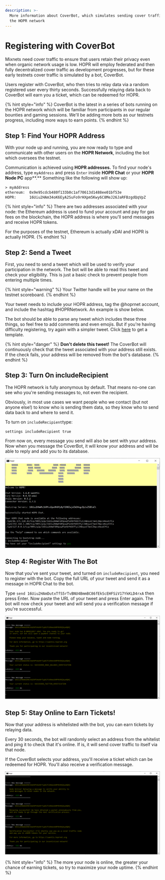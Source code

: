 ```yaml
---
description: >-
  More information about CoverBot, which simulates sending cover traffic through
  the HOPR network
---
```


# Registering with CoverBot

Mixnets need cover traffic to ensure that users retain their privacy even when organic network usage is low. HOPR will employ federated and then fully decentralized cover traffic as development progresses, but for these early testnets cover traffic is simulated by a bot, CoverBot.

Users register with CoverBot, who then tries to relay data via a random registered user every thirty seconds. Successfully relaying data back to CoverBot will earn you a ticket, which can be redeemed for HOPR.

{% hint style="info" %}
CoverBot is the latest in a series of bots running on the HOPR network which will be familiar from participants in our regular bounties and gaming sessions. We'll be adding more bots as our testnets progress, including more ways to earn points.
{% endhint %}

## Step 1: Find Your HOPR Address

With your node up and running, you are now ready to type and communicate with other users on the **HOPR Network**, including the bot which oversees the testnet.

Communication is achieved using **HOPR addresses.** To find your node's address, type `myAddress` and press `Enter` inside **HOPR Chat** or your **HOPR Node PC** app**.** Something like the following will show up:

```text
> myAddress
ethereum:  0x9e95cdcb480f133b0c1af70613d1488ee01bf53e
HOPR:      16Uiu2HAm34oK6EyA2SuFo9rHXpm5Kwy6C8MeJ26JaRFBzgdQqVpZ
```

{% hint style="info" %}
There are two addresses associated with your node: the Ethereum address is used to fund your account and pay for gas fees on the blockchain, the HOPR address is where you'll send messages and receive HOPR tokens.

For the purposes of the testnet, Ethereum is actually xDAI and HOPR is actually HOPR.
{% endhint %}

## Step 2: Send a Tweet

First, you need to send a tweet which will be used to verify your participation in the network. The bot will be able to read this tweet and check your eligibility. This is just a basic check to prevent people from entering multiple times.

{% hint style="warning" %}
Your Twitter handle will be your name on the testnet scoreboard.
{% endhint %}

Your tweet needs to include your HOPR address, tag the @hoprnet account, and include the hashtag \#HOPRNetwork. An example is show below.

The bot should be able to parse any tweet which includes these three things, so feel free to add comments and even emojis. But if you're having difficulty registering, try again with a simpler tweet. Click [here](https://twitter.com/intent/tweet?original_referer=https%3A%2F%2Fsaentis.hoprnet.org%2F&ref_src=twsrc%5Etfw&related=hoprnet&text=Signing%20up%20to%20earn%20%24HOPR%20on%20the%20%23HOPRnetwork.%20My%20%40hoprnet%20address%20is%3A%20&tw_p=tweetbutton) to get a template.

{% hint style="danger" %}
**Don't delete this tweet!** The CoverBot will continuously check that the tweet associated with your address still exists. If the check fails, your address will be removed from the bot's database.
{% endhint %}

## Step 3: Turn On includeRecipient

The HOPR network is fully anonymous by default. That means no-one can see who you're sending messages to, not even the recipient.

Obviously, in most use cases we want people who we contact \(but not anyone else!\) to know who is sending them data, so they know who to send data back to and where to send it.

To turn on `includeRecipient`type:

```text
settings includeRecipient true
```

From now on, every message you send will also be sent with your address. Now when you message the CoverBot, it will know your address and will be able to reply and add you to its database.

![](../../.gitbook/assets/include-recipient%20%282%29%20%281%29%20%281%29%20%281%29.png)

## Step 4: Register With The Bot

Now that you've sent your tweet, and turned on `includeRecipient`, you need to register with the bot. Copy the full URL of your tweet and send it as a message in HOPR Chat to the bot.

Type `send 16Uiu2HAmDutxTfS5rTvBNU4BmmBC86fEkScEHFSiV17YkKLD4rxA` then press Enter. Now paste the URL of your tweet and press Enter again. The bot will now check your tweet and will send you a verification message if you're successful.

![](../../.gitbook/assets/verification-1%20%282%29%20%281%29%20%281%29%20%281%29.png)

## Step 5: Stay Online to Earn Tickets!

Now that your address is whitelisted with the bot, you can earn tickets by relaying data.

Every 30 seconds, the bot will randomly select an address from the whitelist and ping it to check that it's online. If is, it will send cover traffic to itself via that node.

If the CoverBot selects your address, you'll receive a ticket which can be redeemed for HOPR. You'll also receive a verification message.

![](../../.gitbook/assets/verification-2%20%282%29%20%281%29%20%281%29%20%281%29.png)

{% hint style="info" %}
The more your node is online, the greater your chance of earning tickets, so try to maximize your node uptime.
{% endhint %}
